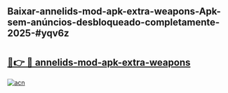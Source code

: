 ## Baixar-annelids-mod-apk-extra-weapons-Apk-sem-anúncios-desbloqueado-completamente-2025-#yqv6z

# <h2><a href="https://ainizakaria.my?title=annelids-mod-apk-extra-weapons&ref=20M">🔗👉 🔴 annelids-mod-apk-extra-weapons</a></h2>

[![acn](https://github.com/user-attachments/assets/0f9c940e-d8b0-45ae-aac7-cd30a18b3e1c)](https://ainizakaria.my?title=annelids-mod-apk-extra-weapons&ref=20M)

